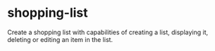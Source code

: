 # shopping-list
Create a shopping list with capabilities of creating a list, displaying it, deleting or editing an item in the list.
